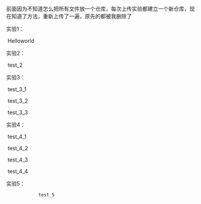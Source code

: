 ﻿​	前面因为不知道怎么把所有文件放一个仓库，每次上传实验都建立一个新仓库，现在知道了方法，重新上传了一遍，原先的都被我删除了

实验1：

​		Helloworld

实验2：

​		test_2

实验3：

​		test_3_1

​		test_3_2

​		test_3_3

实验4：

​		test_4_1

​		test_4_2

​		test_4_3

​		test_4_4

实验5：
		
                test_5